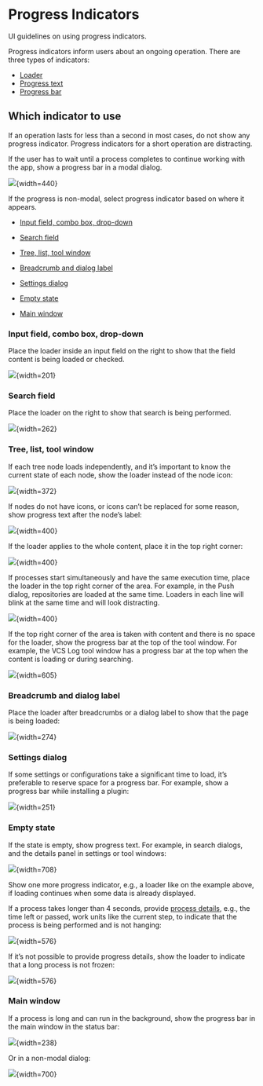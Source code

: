 <!-- Copyright 2000-2024 JetBrains s.r.o. and contributors. Use of this source code is governed by the Apache 2.0 license. -->

# Progress Indicators

<link-summary>UI guidelines on using progress indicators.</link-summary>

Progress indicators inform users about an ongoing operation. There are three types of indicators:

* [Loader](loader.md)
* [Progress text](progress_text.md)
* [Progress bar](progress_bar.md)


## Which indicator to use

If an operation lasts for less than a second in most cases, do not show any progress indicator. Progress indicators for a short operation are distracting.

If the user has to wait until a process completes to continue working with the app, show a progress bar in a modal dialog.

![](progress_dialog.png){width=440}

If the progress is non-modal, select progress indicator based on where it appears.

* [Input field, combo box, drop-down](#input-field-combo-box-drop-down)

* [Search field](#search-field)

* [Tree, list, tool window](#tree-list-tool-window)

* [Breadcrumb and dialog label](#breadcrumb-and-dialog-label)

* [Settings dialog](#settings-dialog)

* [Empty state](#empty-state)

* [Main window](#main-window)

### Input field, combo box, drop-down

Place the loader inside an input field on the right to show that the field content is being loaded or checked.

![](combo_box_loader.png){width=201}

### Search field

Place the loader on the right to show that search is being performed.

![](search_field_loader.png){width=262}

### Tree, list, tool window

If each tree node loads independently, and it’s important to know the current state of each node, show the loader instead of the node icon:

![](tree_loader_icon.png){width=372}

If nodes do not have icons, or icons can’t be replaced for some reason, show progress text after the node’s label:

![](tree_text.png){width=400}

If the loader applies to the whole content, place it in the top right corner:

![](tree_loader_corner.png){width=400}

If processes start simultaneously and have the same execution time, place the loader in the top right corner of the area.
For example, in the <control>Push</control> dialog, repositories are loaded at the same time.
Loaders in each line will blink at the same time and will look distracting.

![](tree_loader_push.png){width=400}

If the top right corner of the area is taken with content and there is no space for the loader, show the progress bar at the top of the tool window.
For example, the VCS Log tool window has a progress bar at the top when the content is loading or during searching.

![](progress_tool_window.png){width=605}

### Breadcrumb and dialog label

Place the loader after breadcrumbs or a dialog label to show that the page is being loaded:

![](breadcrumb_loader.png){width=274}


### Settings dialog

If some settings or configurations take a significant time to load, it’s preferable to reserve space for a progress bar.
For example, show a progress bar while installing a plugin:

![](settings_loader.png){width=251}


### Empty state
If the state is empty, show progress text. For example, in search dialogs, and the details panel in settings or tool windows:

![](empty_state_text.png){width=708}

Show one more progress indicator, e.g., a loader like on the example above, if loading continues when some data is already displayed.

If a process takes longer than 4 seconds, provide [process details](progress_text.md#details), e.g., the time left or passed, work units
like the current step, to indicate that the process is being performed and is not hanging:

![](empty_state_details.png){width=576}

If it’s not possible to provide progress details, show the loader to indicate that a long process is not frozen:

![](empty_state_loader.png){width=576}


### Main window

If a process is long and can run in the background, show the progress bar in the main window in the status bar:

![](status_bar_progress.png){width=238}

Or in a non-modal dialog:

![](tasks_dialog.png){width=700}
